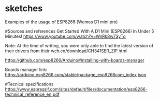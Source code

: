# sketches
Examples of the usage of ESP8266 (Wemos D1 mini pro)

#Sources and references
Get Started With A D1 Mini (ESP8266) In Under 5 Minutes!
https://www.youtube.com/watch?v=WnRk8w7SyTo

Note: At the time of writing, you were only able to find the latest version of their drivers from their
 wch.cn/download/CH341SER_ZIP.html
 
https://github.com/esp8266/Arduino#installing-with-boards-manager

Boards manager link: https://arduino.esp8266.com/stable/package_esp8266com_index.json

#Tecnical specifications
https://www.espressif.com/sites/default/files/documentation/esp8266-technical_reference_en.pdf
